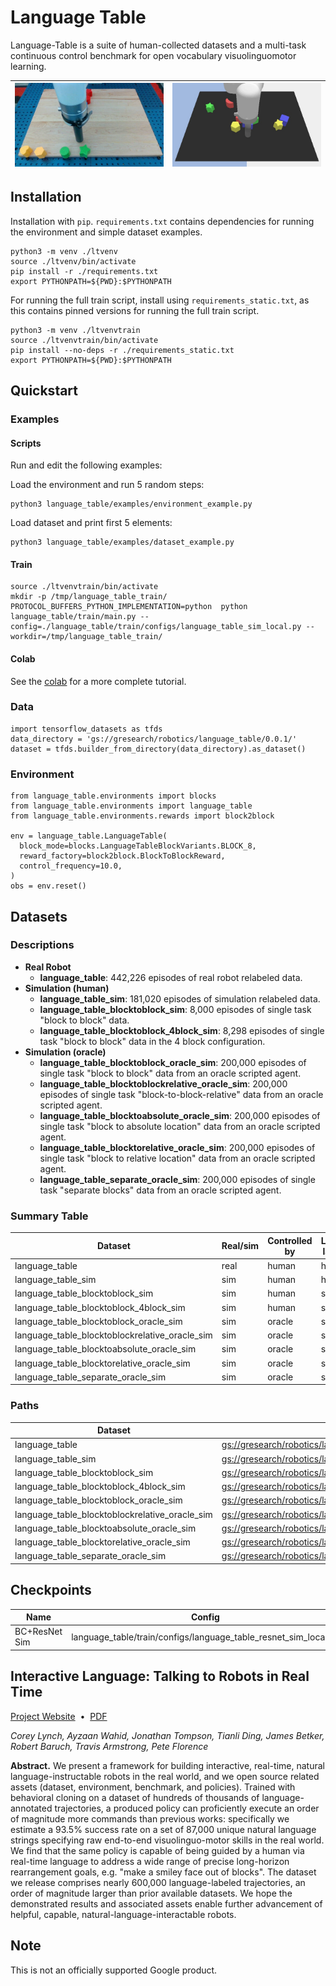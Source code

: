 # Language Table

Language-Table is a suite of human-collected datasets and a multi-task continuous control benchmark for open vocabulary visuolinguomotor learning.

![](./docs/real.jpeg)      |  ![](./docs/sim.jpeg)
:-------------------------:|:-------------------------:|

## Installation

Installation with `pip`. `requirements.txt` contains dependencies for running
the environment and simple dataset examples.

```
python3 -m venv ./ltvenv
source ./ltvenv/bin/activate
pip install -r ./requirements.txt
export PYTHONPATH=${PWD}:$PYTHONPATH
```

For running the full train script, install using `requirements_static.txt`, as
this contains pinned versions for running the full train script.

```
python3 -m venv ./ltvenvtrain
source ./ltvenvtrain/bin/activate
pip install --no-deps -r ./requirements_static.txt
export PYTHONPATH=${PWD}:$PYTHONPATH
```
## Quickstart

### Examples
#### Scripts
Run and edit the following examples:

Load the environment and run 5 random steps:

```
python3 language_table/examples/environment_example.py
```

Load dataset and print first 5 elements:

```
python3 language_table/examples/dataset_example.py
```

#### Train

```
source ./ltvenvtrain/bin/activate
mkdir -p /tmp/language_table_train/
PROTOCOL_BUFFERS_PYTHON_IMPLEMENTATION=python  python language_table/train/main.py --config=./language_table/train/configs/language_table_sim_local.py --workdir=/tmp/language_table_train/
```

#### Colab
See the [colab](https://colab.research.google.com/github/google-research/language-table/blob/main/language_table/examples/language_table_tutorial.ipynb) for a more complete tutorial.

### Data
```
import tensorflow_datasets as tfds
data_directory = 'gs://gresearch/robotics/language_table/0.0.1/'
dataset = tfds.builder_from_directory(data_directory).as_dataset()
```

### Environment
```
from language_table.environments import blocks
from language_table.environments import language_table
from language_table.environments.rewards import block2block

env = language_table.LanguageTable(
  block_mode=blocks.LanguageTableBlockVariants.BLOCK_8,
  reward_factory=block2block.BlockToBlockReward,
  control_frequency=10.0,
)
obs = env.reset()
```

## Datasets

### Descriptions

* **Real Robot**
  * **language_table**: 442,226 episodes of real robot relabeled data.
* **Simulation (human)**
  * **language_table_sim**: 181,020 episodes of simulation relabeled data.
  * **language_table_blocktoblock_sim**: 8,000 episodes of single task "block to block" data.
  * **language_table_blocktoblock_4block_sim**: 8,298 episodes of single task "block to block" data in the 4 block configuration.
* **Simulation (oracle)**
  * **language_table_blocktoblock_oracle_sim**: 200,000 episodes of single task "block to block" data from an oracle scripted agent.
  * **language_table_blocktoblockrelative_oracle_sim**: 200,000 episodes of single task "block-to-block-relative" data from an oracle scripted agent.
  * **language_table_blocktoabsolute_oracle_sim**: 200,000 episodes of single task "block to absolute location" data from an oracle scripted agent.
  * **language_table_blocktorelative_oracle_sim**: 200,000 episodes of single task "block to relative location" data from an oracle scripted agent.
  * **language_table_separate_oracle_sim**: 200,000 episodes of single task "separate blocks" data from an oracle scripted agent.

### Summary Table

Dataset | Real/sim | Controlled by | Language-labeled by | # episodes
--------| --------- | ------------- | ----------------- | --------: 
language_table | real | human | human | 442,226
language_table_sim | sim | human | human | 181,020
language_table_blocktoblock_sim | sim | human | scripted | 8,000
language_table_blocktoblock_4block_sim |  sim | human | scripted | 8,298
language_table_blocktoblock_oracle_sim | sim | oracle | scripted | 200,000
language_table_blocktoblockrelative_oracle_sim | sim | oracle | scripted | 200,000
language_table_blocktoabsolute_oracle_sim | sim | oracle | scripted | 200,000
language_table_blocktorelative_oracle_sim | sim | oracle | scripted | 200,000
language_table_separate_oracle_sim | sim | oracle | scripted | 200,000

### Paths

Dataset | Data Location
--------| --------------
language_table | [gs://gresearch/robotics/language_table](https://console.cloud.google.com/storage/browser/gresearch/robotics/language_table/0.0.1/)
language_table_sim | [gs://gresearch/robotics/language_table_sim](https://console.cloud.google.com/storage/browser/gresearch/robotics/language_table_sim/0.0.1/)
language_table_blocktoblock_sim | [gs://gresearch/robotics/language_table_blocktoblock_sim](https://console.cloud.google.com/storage/browser/gresearch/robotics/language_table_blocktoblock_sim/0.0.1/)
language_table_blocktoblock_4block_sim | [gs://gresearch/robotics/language_table_blocktoblock_4block_sim](https://console.cloud.google.com/storage/browser/gresearch/robotics/language_table_blocktoblock_4block_sim/0.0.1/)
language_table_blocktoblock_oracle_sim | [gs://gresearch/robotics/language_table_blocktoblock_oracle_sim](https://console.cloud.google.com/storage/browser/gresearch/robotics/language_table_blocktoblock_oracle_sim/0.0.1/)
language_table_blocktoblockrelative_oracle_sim | [gs://gresearch/robotics/language_table_blocktoblockrelative_oracle_sim](https://console.cloud.google.com/storage/browser/gresearch/robotics/language_table_blocktoblockrelative_oracle_sim/0.0.1/)
language_table_blocktoabsolute_oracle_sim | [gs://gresearch/robotics/language_table_blocktoabsolute_oracle_sim](https://console.cloud.google.com/storage/browser/gresearch/robotics/language_table_blocktoabsolute_oracle_sim/0.0.1/)
language_table_blocktorelative_oracle_sim | [gs://gresearch/robotics/language_table_blocktorelative_oracle_sim](https://console.cloud.google.com/storage/browser/gresearch/robotics/language_table_blocktorelative_oracle_sim/0.0.1/)
language_table_separate_oracle_sim | [gs://gresearch/robotics/language_table_separate_oracle_sim](https://console.cloud.google.com/storage/browser/gresearch/robotics/language_table_separate_oracle_sim/0.0.1/)

## Checkpoints

Name | Config | Checkpoint Location
-----| -------| -------------------
BC+ResNet Sim| language_table/train/configs/language_table_resnet_sim_local.py | [gs://gresearch/robotics/language_table_checkpoints/bc_resnet_sim_checkpoint_955000](https://storage.googleapis.com/gresearch/robotics/language_table_checkpoints/bc_resnet_sim_checkpoint_955000)

## Interactive Language: Talking to Robots in Real Time
[Project Website](https://interactive-language.github.io/)&nbsp;&nbsp;•&nbsp;&nbsp;[PDF](https://arxiv.org/pdf/2210.06407.pdf)

*Corey Lynch, Ayzaan Wahid, Jonathan Tompson, Tianli Ding, James Betker, Robert Baruch, Travis Armstrong, Pete Florence*

**Abstract.** We present a framework for building interactive, real-time, natural language-instructable robots in the real world, and we open source related assets (dataset, environment, benchmark, and policies). Trained with behavioral cloning on a dataset of hundreds of thousands of language-annotated trajectories, a produced policy can proficiently execute an order of magnitude more commands than previous works: specifically we estimate a 93.5% success rate on a set of 87,000 unique natural language strings specifying raw end-to-end visuolinguo-motor skills in the real world. We find that the same policy is capable of being guided by a human via real-time language to address a wide range of precise long-horizon rearrangement goals, e.g. "make a smiley face out of blocks". The dataset we release comprises nearly 600,000 language-labeled trajectories, an order of magnitude larger than prior available datasets. We hope the demonstrated results and associated assets enable further advancement of helpful, capable, natural-language-interactable robots.

## Note

This is not an officially supported Google product.
